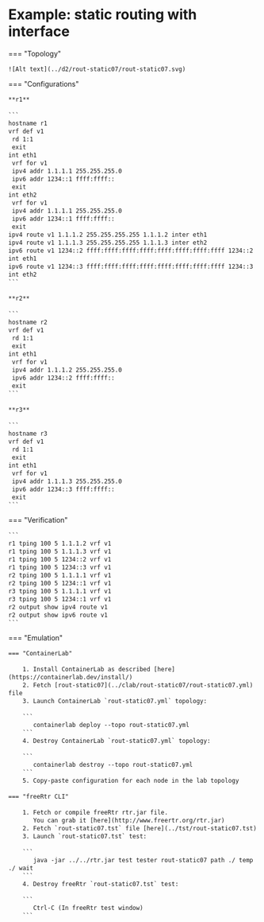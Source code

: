 # Example: static routing with interface

=== "Topology"

    ![Alt text](../d2/rout-static07/rout-static07.svg)

=== "Configurations"

    **r1**

    ```
    hostname r1
    vrf def v1
     rd 1:1
     exit
    int eth1
     vrf for v1
     ipv4 addr 1.1.1.1 255.255.255.0
     ipv6 addr 1234::1 ffff:ffff::
     exit
    int eth2
     vrf for v1
     ipv4 addr 1.1.1.1 255.255.255.0
     ipv6 addr 1234::1 ffff:ffff::
     exit
    ipv4 route v1 1.1.1.2 255.255.255.255 1.1.1.2 inter eth1
    ipv4 route v1 1.1.1.3 255.255.255.255 1.1.1.3 inter eth2
    ipv6 route v1 1234::2 ffff:ffff:ffff:ffff:ffff:ffff:ffff:ffff 1234::2 int eth1
    ipv6 route v1 1234::3 ffff:ffff:ffff:ffff:ffff:ffff:ffff:ffff 1234::3 int eth2
    ```

    **r2**

    ```
    hostname r2
    vrf def v1
     rd 1:1
     exit
    int eth1
     vrf for v1
     ipv4 addr 1.1.1.2 255.255.255.0
     ipv6 addr 1234::2 ffff:ffff::
     exit
    ```

    **r3**

    ```
    hostname r3
    vrf def v1
     rd 1:1
     exit
    int eth1
     vrf for v1
     ipv4 addr 1.1.1.3 255.255.255.0
     ipv6 addr 1234::3 ffff:ffff::
     exit
    ```

=== "Verification"

    ```
    r1 tping 100 5 1.1.1.2 vrf v1
    r1 tping 100 5 1.1.1.3 vrf v1
    r1 tping 100 5 1234::2 vrf v1
    r1 tping 100 5 1234::3 vrf v1
    r2 tping 100 5 1.1.1.1 vrf v1
    r2 tping 100 5 1234::1 vrf v1
    r3 tping 100 5 1.1.1.1 vrf v1
    r3 tping 100 5 1234::1 vrf v1
    r2 output show ipv4 route v1
    r2 output show ipv6 route v1
    ```

=== "Emulation"

    === "ContainerLab"

        1. Install ContainerLab as described [here](https://containerlab.dev/install/)  
        2. Fetch [rout-static07](../clab/rout-static07/rout-static07.yml) file  
        3. Launch ContainerLab `rout-static07.yml` topology:  

        ```
           containerlab deploy --topo rout-static07.yml  
        ```
        4. Destroy ContainerLab `rout-static07.yml` topology:  

        ```
           containerlab destroy --topo rout-static07.yml  
        ```
        5. Copy-paste configuration for each node in the lab topology

    === "freeRtr CLI"

        1. Fetch or compile freeRtr rtr.jar file.  
           You can grab it [here](http://www.freertr.org/rtr.jar)  
        2. Fetch `rout-static07.tst` file [here](../tst/rout-static07.tst)  
        3. Launch `rout-static07.tst` test:  

        ```
           java -jar ../../rtr.jar test tester rout-static07 path ./ temp ./ wait
        ```
        4. Destroy freeRtr `rout-static07.tst` test:  

        ```
           Ctrl-C (In freeRtr test window)
        ```

